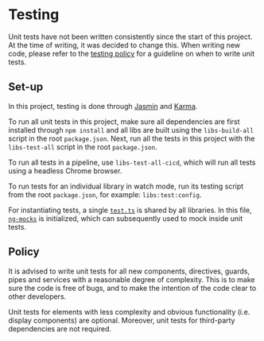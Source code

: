 # Testing

Unit tests have not been written consistently since the start of this project. At the time of
writing, it was decided to change this. When writing new code, please refer to the
[testing policy](#policy) for a guideline on when to write unit tests.

## Set-up

In this project, testing is done through [Jasmin](https://jasmine.github.io/) and
[Karma](https://karma-runner.github.io/latest/index.html).

To run all unit tests in this project, make sure all dependencies are first installed through
`npm install` and all libs are built using the `libs-build-all` script in the root `package.json`.
Next, run all the tests in this project with the `libs-test-all` script in the root `package.json`.

To run all tests in a pipeline, use `libs-test-all-cicd`, which will run all tests using a headless
Chrome browser.

To run tests for an individual library in watch mode, run its testing script from the root
`package.json`, for example: `libs:test:config`.

For instantiating tests, a single [`test.ts`](./src/test.ts) is shared by all libraries. In this
file, [`ng-mocks`](https://github.com/help-me-mom/ng-mocks) is initialized, which can subsequently
used to mock inside unit tests.

## Policy

It is advised to write unit tests for all new components, directives, guards, pipes and services
with a reasonable degree of complexity. This is to make sure the code is free of bugs, and to make
the intention of the code clear to other developers.

Unit tests for elements with less complexity and obvious functionality (i.e. display components) are
optional. Moreover, unit tests for third-party dependencies are not required.
